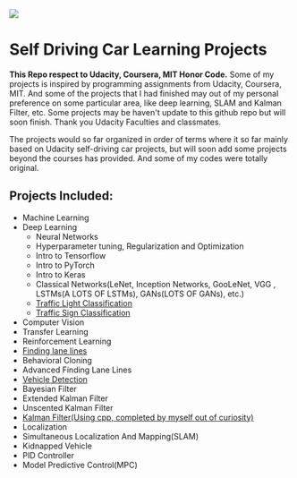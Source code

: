 
<img src="self-driving-car.png">

# Self Driving Car Learning Projects

**This Repo respect to Udacity, Coursera, MIT Honor Code.** Some of my projects is inspired by programming assignments from Udacity, Coursera, MIT. And some of the projects that I had finished may out of my personal preference on some particular area, like deep learning, SLAM and Kalman Filter, etc. Some projects may be haven't update to this github repo but will soon finish. Thank you Udacity Faculties and classmates. 

The projects would so far organized in order of terms where it so far mainly based on Udacity self-driving car projects, but will soon add some projects beyond the courses has provided. And some of my codes were totally original.

## Projects Included:

* Machine Learning
* Deep Learning
  * Neural Networks
  * Hyperparameter tuning, Regularization and Optimization
  * Intro to Tensorflow
  * Intro to PyTorch
  * Intro to Keras
  * Classical Networks(LeNet, Inception Networks, GooLeNet, VGG , LSTMs(A LOTS OF LSTMs), GANs(LOTS OF GANs), etc.)
  * [Traffic Light Classification](https://github.com/LimberenceCheng/Traffic-Light-Classifier)
  * [Traffic Sign Classification](https://github.com/LimberenceCheng/self-driving-car-project/blob/master/Term1/Traffic-Sign-Classifier/Traffic_Sign_Classifier.ipynb)
* Computer Vision
* Transfer Learning
* Reinforcement Learning
* [Finding lane lines](https://github.com/LimberenceCheng/self-driving-car-project/blob/master/Term1/LaneLines/P1.ipynb)
* Behavioral Cloning
* Advanced Finding Lane Lines
* [Vehicle Detection](https://github.com/LimberenceCheng/self-driving-car-project/tree/master/Term1/Vehicle-Detection)
* Bayesian Filter
* Extended Kalman Filter
* Unscented Kalman Filter
* [Kalman Filter(Using cpp, completed by myself out of curiosity)](https://github.com/LimberenceCheng/filters)
* Localization
* Simultaneous Localization And Mapping(SLAM)
* Kidnapped Vehicle
* PID Controller
* Model Predictive Control(MPC)